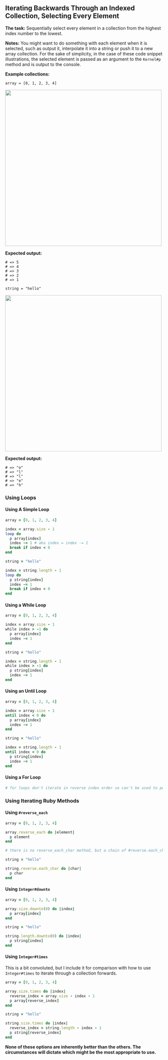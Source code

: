 ## Iterating Backwards Through an Indexed Collection, Selecting Every Element

**The task:**  Sequentially select every element in a collection from the highest index number to the lowest.

**Notes:**  You might want to do something with each element when it is selected, such as output it, interpolate it into a string or push it to a new array collection.  For the sake of simplicity, in the case of these code snippet illustrations, the selected element is passed as an argument to the `Kernel#p` method and is output to the console.

**Example collections:**

`array = [0, 1, 2, 3, 4]`

<img src="https://i.imgur.com/Uw09beT.gif" width="500" />

**Expected output:**

```
# => 5
# => 4
# => 3
# => 2
# => 1
```

`string = "hello"`

<img src="https://i.imgur.com/iPRDiFM.gif" width="500" />

**Expected output:**

```
# => "o"
# => "l"
# => "l"
# => "e"
# => "h"
```

### Using Loops
#### Using A Simple Loop

```ruby
array = [0, 1, 2, 3, 4]

index = array.size - 1
loop do
  p array[index]
  index -= 1 # aka index = index -= 1
  break if index < 0
end

string = "hello"

index = string.length - 1
loop do
  p string[index]
  index -= 1
  break if index < 0
end
```

#### Using a While Loop

```ruby
array = [0, 1, 2, 3, 4]

index = array.size - 1
while index > -1 do
  p array[index]
  index -= 1
end

string = "hello"

index = string.length - 1
while index > -1 do
  p string[index]
  index -= 1
end
```

#### Using an Until Loop

```ruby
array = [0, 1, 2, 3, 4]

index = array.size - 1
until index < 0 do
  p array[index]
  index -= 1
end

string = "hello"

index = string.length - 1
until index < 0 do
  p string[index]
  index -= 1
end
```

#### Using a For Loop

```ruby
# for loops don't iterate in reverse index order so can't be used to perform this task
```

### Using Iterating Ruby Methods

#### Using `#reverse_each`

```ruby
array = [0, 1, 2, 3, 4]

array.reverse_each do |element|
  p element
end

# there is no reverse_each_char method, but a chain of #reverse.each_char will work the same way for a string

string = "hello"

string.reverse.each_char do |char|
  p char
end
```

#### Using `Integer#downto`

```ruby
array = [0, 1, 2, 3, 4]

array.size.downto(0) do |index|
  p array[index]
end

string = "hello"

string.length.downto(0) do |index|
  p string[index]
end
```

#### Using `Integer#times`

This is a bit convoluted, but I include it for comparison with how to use `Integer#times` to iterate through a collection forwards.

```ruby
array = [0, 1, 2, 3, 4]

array.size.times do |index|
  reverse_index = array.size - index - 1
  p array[reverse_index]
end

string = "hello"

string.size.times do |index|
  reverse_index = string.length - index - 1
  p string[reverse_index]
end
```

**None of these options are inherently better than the others.  The circumstances will dictate which might be the most appropriate to use.**